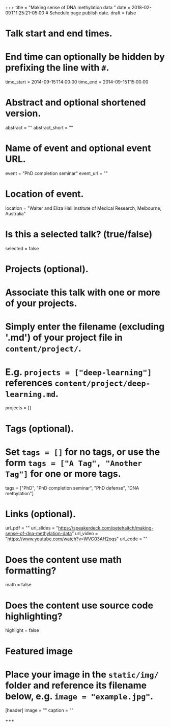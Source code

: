 +++
title = "Making sense of DNA methylation data "
date = 2018-02-09T11:25:21-05:00  # Schedule page publish date.
draft = false

# Talk start and end times.
#   End time can optionally be hidden by prefixing the line with `#`.
time_start = 2014-09-15T14:00:00
time_end = 2014-09-15T15:00:00

# Abstract and optional shortened version.
abstract = ""
abstract_short = ""

# Name of event and optional event URL.
event = "PhD completion seminar"
event_url = ""

# Location of event.
location = "Walter and Eliza Hall Institute of Medical Research, Melbourne, Australia"

# Is this a selected talk? (true/false)
selected = false

# Projects (optional).
#   Associate this talk with one or more of your projects.
#   Simply enter the filename (excluding '.md') of your project file in `content/project/`.
#   E.g. `projects = ["deep-learning"]` references `content/project/deep-learning.md`.
projects = []

# Tags (optional).
#   Set `tags = []` for no tags, or use the form `tags = ["A Tag", "Another Tag"]` for one or more tags.
tags = ["PhD", "PhD completion seminar", "PhD defense", "DNA methylation"]

# Links (optional).
url_pdf = ""
url_slides = "https://speakerdeck.com/petehaitch/making-sense-of-dna-methylation-data"
url_video = "https://www.youtube.com/watch?v=WVC03AH2oqs"
url_code = ""

# Does the content use math formatting?
math = false

# Does the content use source code highlighting?
highlight = false

# Featured image
# Place your image in the `static/img/` folder and reference its filename below, e.g. `image = "example.jpg"`.
[header]
image = ""
caption = ""

+++
